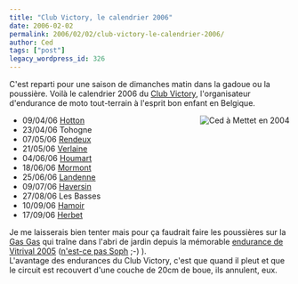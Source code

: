 ```yaml
---
title: "Club Victory, le calendrier 2006"
date: 2006-02-02
permalink: 2006/02/02/club-victory-le-calendrier-2006/
author: Ced
tags: ["post"]
legacy_wordpress_id: 326
---
```


C'est reparti pour une saison de dimanches matin dans la gadoue ou la poussière. Voilà le calendrier 2006 du [Club Victory](http://www.clubvictory.be), l'organisateur d'endurance de moto tout-terrain à l'esprit bon enfant en Belgique.

[<img src="https://64k.be/wp-content/uploads/2006/IMG_2960biss.jpg" alt="Ced à Mettet en 2004" style="float:right; margin: 0 0 1em 1em;" />](http://64k.be/index.php/gallery/moto/spira-mettet-2004#gallery)

<!-- excerpt -->

 <ul> <li>09/04/06 <a href="http://www.clubvictory.be/version_fr/Hotton_images.htm" hreflang="fr">Hotton</a></li> <li>23/04/06 Tohogne</li> <li>07/05/06 <a href="http://www.clubvictory.be/version_fr/Rendeux_images.htm" hreflang="fr">Rendeux</a></li> <li>21/05/06 <a href="http://www.clubvictory.be/version_fr/Verlaine_images.htm" hreflang="fr">Verlaine</a></li> <li>04/06/06 <a href="http://www.clubvictory.be/version_fr/Houmart_images.htm" hreflang="fr">Houmart</a></li> <li>18/06/06 <a href="http://www.clubvictory.be/version_fr/Mormont_images.htm" hreflang="fr">Mormont</a></li> <li>25/06/06 <a href="http://www.clubvictory.be/version_fr/Landenne_images.htm" hreflang="fr">Landenne</a></li> <li>09/07/06 <a href="http://www.clubvictory.be/version_fr/Haversin_images.htm" hreflang="fr">Haversin</a></li> <li>27/08/06 Les Basses</li> <li>10/09/06 <a href="http://www.clubvictory.be/version_fr/Hamoir_images.htm" hreflang="fr">Hamoir</a></li> <li>17/09/06 <a href="http://www.clubvictory.be/version_fr/Herbet_images.htm" hreflang="fr">Herbet</a></li> </ul> 

Je me laisserais bien tenter mais pour ça faudrait faire les poussières sur la <a href="http://64k.be/index.php/gallery/moto/spira-mettet-2004#gallery" hreflang="fr">Gas Gas</a> qui traîne dans l'abri de jardin depuis la mémorable <a href="http://www.amcsambreville.be/index.php?op=html&amp;code=Photos%20endurance%202005" hreflang="fr">endurance de Vitrival 2005</a> (<a href="/images/moto/boue-vitrival-2006.jpg" hreflang="fr">n'est-ce pas Soph</a> ;-) ).<br />
L'avantage des endurances du Club Victory, c'est que quand il pleut et que le circuit est recouvert d'une couche de 20cm de boue, ils annulent, eux.

